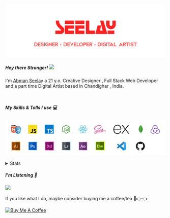 [![banner](./images/seelay.svg)](https://seelay.in)

##### Hey there Stranger! <img src="https://media.giphy.com/media/hvRJCLFzcasrR4ia7z/giphy.gif" width="25px">

I'm [Abman Seelay](https://seelay.in) a 21 y.o. Creative Designer , Full Stack Web Developer and a part time Digital Artist based in Chandighar , India.

<br />

##### My Skills & Tolls I use 💻

[![banner](./images/skills&tools.svg)](https://seelay.in)

<details>
  <summary>Stats</summary>

---

<!--START_SECTION:waka-->

![Profile Views](http://img.shields.io/badge/Profile%20Views-24-blue)

**🐱 My Github Data**

> 🏆 126 Contributions in the Year 2021
>
> 📦 492.0 kB Used in Github's Storage
>
> 🚫 Not Opted to Hire
>
> 📜 1 Public Repository
>
> 🔑 70 Private Repositories
>
> **I'm a Night 🦉**

```text
🌞 Morning    130 commits    ██████░░░░░░░░░░░░░░░░░░░   23.59%
🌆 Daytime    43 commits     ██░░░░░░░░░░░░░░░░░░░░░░░   7.8%
🌃 Evening    141 commits    ██████░░░░░░░░░░░░░░░░░░░   25.59%
🌙 Night      237 commits    ██████████░░░░░░░░░░░░░░░   43.01%

```

📅 **I'm Most Productive on Thursday**

```text
Monday       109 commits    █████░░░░░░░░░░░░░░░░░░░░   19.78%
Tuesday      86 commits     ████░░░░░░░░░░░░░░░░░░░░░   15.61%
Wednesday    42 commits     ██░░░░░░░░░░░░░░░░░░░░░░░   7.62%
Thursday     138 commits    ██████░░░░░░░░░░░░░░░░░░░   25.05%
Friday       68 commits     ███░░░░░░░░░░░░░░░░░░░░░░   12.34%
Saturday     57 commits     ██░░░░░░░░░░░░░░░░░░░░░░░   10.34%
Sunday       51 commits     ██░░░░░░░░░░░░░░░░░░░░░░░   9.26%

```

📊 **This Week I Spent My Time On**

```text
⌚︎ Time Zone: Asia/Kolkata

💬 Programming Languages:
Other                    14 hrs 39 mins      ███████████████████████░░   92.4%
Markdown                 31 mins             ░░░░░░░░░░░░░░░░░░░░░░░░░   3.34%
JavaScript               16 mins             ░░░░░░░░░░░░░░░░░░░░░░░░░   1.69%
JSON                     10 mins             ░░░░░░░░░░░░░░░░░░░░░░░░░   1.07%
YAML                     4 mins              ░░░░░░░░░░░░░░░░░░░░░░░░░   0.43%

🔥 Editors:
Browser                  14 hrs 29 mins      ██████████████████████░░░   91.33%
VS Code                  1 hr 22 mins        ██░░░░░░░░░░░░░░░░░░░░░░░   8.67%

🐱‍💻 Projects:
ImSeelay                 6 hrs 10 mins       █████████░░░░░░░░░░░░░░░░   38.87%
about                    4 hrs 13 mins       ██████░░░░░░░░░░░░░░░░░░░   26.59%
COVID-19                 3 hrs 37 mins       █████░░░░░░░░░░░░░░░░░░░░   22.86%
gh-update                59 mins             █░░░░░░░░░░░░░░░░░░░░░░░░   6.23%
playing                  43 mins             █░░░░░░░░░░░░░░░░░░░░░░░░   4.53%

💻 Operating System:
Windows                  15 hrs 52 mins      █████████████████████████   100.0%

```

**I Mostly Code in JavaScript**

```text
JavaScript               46 repos            ████████████████░░░░░░░░░   65.71%
TypeScript               11 repos            ████░░░░░░░░░░░░░░░░░░░░░   15.71%
HTML                     7 repos             ██░░░░░░░░░░░░░░░░░░░░░░░   10.0%
CSS                      3 repos             █░░░░░░░░░░░░░░░░░░░░░░░░   4.29%
Vue                      2 repos             ░░░░░░░░░░░░░░░░░░░░░░░░░   2.86%

```

**Timeline**

![Chart not found](https://raw.githubusercontent.com/ImSeelay/ImSeelay/master/charts/bar_graph.png)

<!--END_SECTION:waka-->

---

 </details>

##### I'm Listening 🎵

<object data="https://now-play.vercel.app/api/generate?uid=7a17a86e-d6b7-43b5-8d9c-1d6dae42a779" >

  <img src="https://now-play.vercel.app/api/generate?uid=7a17a86e-d6b7-43b5-8d9c-1d6dae42a779" />

</object>

If you like what I do, maybe consider buying me a coffee/tea 🥺👉👈

<a href="https://www.buymeacoffee.com/seelay" target="_blank"><img src="https://cdn.buymeacoffee.com/buttons/v2/default-red.png" alt="Buy Me A Coffee" width="150" ></a>
